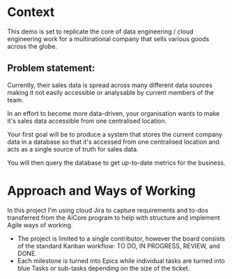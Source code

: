 # Context 
This demo is set to replicate the core of data engineering / cloud engineering work for a multinational company that sells various goods across the globe.

## Problem statement: 
Currently, their sales data is spread across many different data sources making it not easily accessible or analysable by current members of the team.

In an effort to become more data-driven, your organisation wants to make it's sales data accessible from one centralised location.

Your first goal will be to produce a system that stores the current company data in a database so that it's accessed from one centralised location and acts as a single source of truth for sales data.

You will then query the database to get up-to-date metrics for the business.

# Approach and Ways of Working

In this project I'm using cloud Jira to capture requirements and to-dos transferred from the AiCore program to help with structure and implement Agile ways of working. 
* The project is limited to a single contributor, however the board consists of the standard Kanban workflow: TO DO, IN PROGRESS, REVIEW, and DONE. 
* Each milestone is turned into Epics while individual tasks are turned into blue Tasks or sub-tasks depending on the size of the ticket. 

